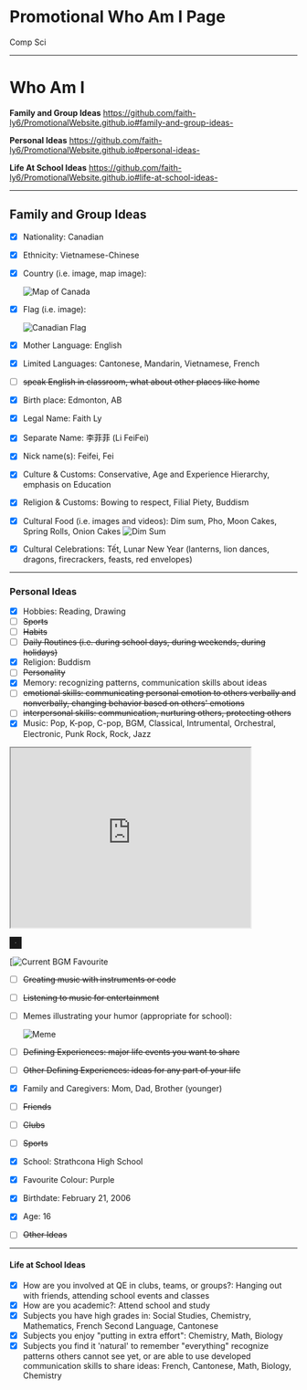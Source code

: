 # Promotional Who Am I Page
Comp Sci

---

# **Who Am I**

__Family and Group Ideas__ https://github.com/faith-ly6/PromotionalWebsite.github.io#family-and-group-ideas- 

__Personal Ideas__ https://github.com/faith-ly6/PromotionalWebsite.github.io#personal-ideas-

__Life At School Ideas__ https://github.com/faith-ly6/PromotionalWebsite.github.io#life-at-school-ideas-

---

## **Family and Group Ideas**

 - [x] Nationality: Canadian
 - [x] Ethnicity: Vietnamese-Chinese
 - [x] Country (i.e. image, map image):
 
      ![Map of Canada](https://upload.wikimedia.org/wikipedia/commons/thumb/d/d9/Flag_of_Canada_%28Pantone%29.svg/255px-Flag_of_Canada_%28Pantone%29.svg.png)

 - [x] Flag (i.e. image): 
 
      ![Canadian Flag](https://upload.wikimedia.org/wikipedia/commons/thumb/9/92/Political_map_of_Canada.svg/350px-Political_map_of_Canada.svg.png)

 - [x] Mother Language: English
 - [x] Limited Languages: Cantonese, Mandarin, Vietnamese, French
 - [ ] ~~speak English in classroom, what about other places like home~~
 - [x] Birth place: Edmonton, AB
 - [x] Legal Name: Faith Ly
 - [x] Separate Name: 李菲菲 (Li FeiFei)
 - [x] Nick name(s): Feifei, Fei
 - [x] Culture & Customs: Conservative, Age and Experience Hierarchy, emphasis on Education 
 - [x] Religion & Customs: Bowing to respect, Filial Piety, Buddism
 - [x] Cultural Food (i.e. images and videos): Dim sum, Pho, Moon Cakes, Spring Rolls, Onion Cakes
    ![Dim Sum](https://dwgyu36up6iuz.cloudfront.net/heru80fdn/image/upload/c_fill,d_placeholder_bonappetit.png,fl_progressive,g_face,h_1080,q_80,w_1920/v1638223938/bonappetit_handcrafted-handcrafted-dim-sum.jpg)
 - [x] Cultural Celebrations: Tết, Lunar New Year (lanterns, lion dances, dragons, firecrackers, feasts, red envelopes)

---

### **Personal Ideas**

 - [x] Hobbies: Reading, Drawing
 - [ ] ~~Sports~~ 
 - [ ] ~~Habits~~
 - [ ] ~~Daily Routines (i.e. during school days, during weekends, during holidays)~~
 - [x] Religion: Buddism 
 - [ ] ~~Personality~~
 - [x] Memory: recognizing patterns, communication skills about ideas
 - [ ] ~~emotional skills: communicating personal emotion to others verbally and nonverbally, changing behavior based on others' emotions~~
 - [ ] ~~interpersonal skills: communication, nurturing others, protecting others~~
 - [x] Music: Pop, K-pop, C-pop, BGM, Classical, Intrumental, Orchestral, Electronic, Punk Rock, Rock, Jazz

 <iframe width="420" height="315"
src="https://www.youtube.com/embed/4hZJADhofuk">
</iframe>

<a href="https://www.youtube.com/watch?feature=player_embedded&v=4hZJADhofuk?list=PLICBWC0C8RKUVPhueflBI4T3n_2GEjg32"
   target="_blank">
<img src="http://img.youtube.com/vi/4hZJADhofuk?list=PLICBWC0C8RKUVPhueflBI4T3n_2GEjg32/0.jpg"
     alt="Current BGM Favourite"
     width="1,920"
     height="1,080"
     border="10" />
</a>

[![Current BGM Favourite](http://img.youtube.com/vi/4hZJADhofuk?list=PLICBWC0C8RKUVPhueflBI4T3n_2GEjg32/0.jpg)


 - [ ] ~~Creating music with instruments or code~~
 - [ ] ~~Listening to music for entertainment~~
 - [ ] Memes illustrating your humor (appropriate for school): 

      ![Meme](https://i.pinimg.com/236x/11/f3/fe/11f3fe2894fa345b61846b41b2f007bd.jpg) 
      
 - [ ] ~~Defining Experiences: major life events you want to share~~
 - [ ] ~~Other Defining Experiences: ideas for any part of your life~~
 - [x] Family and Caregivers: Mom, Dad, Brother (younger)
 - [ ] ~~Friends~~
 - [ ] ~~Clubs~~
 - [ ] ~~Sports~~
 - [x] School: Strathcona High School
 - [x] Favourite Colour: Purple
 - [x] Birthdate: February 21, 2006
 - [x] Age: 16
 - [ ] ~~Other Ideas~~

 ---

#### **Life at School Ideas**

 - [x] How are you involved at QE in clubs, teams, or groups?: Hanging out with friends, attending school events and classes
 - [x] How are you academic?: Attend school and study
 - [x] Subjects you have high grades in: Social Studies, Chemistry, Mathematics, French Second Language, Cantonese 
 - [x] Subjects you enjoy "putting in extra effort": Chemistry, Math, Biology
 - [x] Subjects you find it 'natural' to remember "everything" recognize patterns others cannot see yet, or are able to use developed communication skills to share ideas: French, Cantonese, Math, Biology, Chemistry
